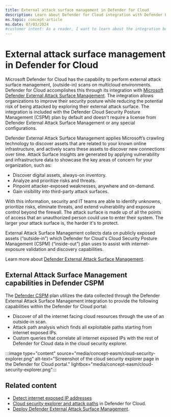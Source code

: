 ```yaml
---
title: External attack surface management in Defender for Cloud
description: Learn about Defender for Cloud integration with Defender External attack surface management to enhance security and reduce the risk of attacks.
ms.topic: concept-article
ms.date: 07/03/2024
#customer intent: As a reader, I want to learn about the integration between Defender for Cloud and Defender External attack surface management so that I can enhance my organization's security.
---
```


# External attack surface management in Defender for Cloud

Microsoft Defender for Cloud has the capability to perform external attack surface management, (outside-in) scans on multicloud environments. Defender for Cloud accomplishes this through its integration with [Microsoft Defender External Attack Surface Management](../external-attack-surface-management/overview.md). The integration allows organizations to improve their security posture while reducing the potential risk of being attacked by exploring their external attack surface. The integration is included with the Defender Cloud Security Posture Management (CSPM) plan by default and doesn't require a license from Defender External Attack Surface Management or any special configurations.

Defender External Attack Surface Management applies Microsoft’s crawling technology to discover assets that are related to your known online infrastructure, and actively scans these assets to discover new connections over time. Attack Surface Insights are generated by applying vulnerability and infrastructure data to showcase the key areas of concern for your organization, such as:

- Discover digital assets, always-on inventory.
- Analyze and prioritize risks and threats.
- Pinpoint attacker-exposed weaknesses, anywhere and on-demand.
- Gain visibility into third-party attack surfaces.

With this information, security and IT teams are able to identify unknowns, prioritize risks, eliminate threats, and extend vulnerability and exposure control beyond the firewall. The attack surface is made up of all the points of access that an unauthorized person could use to enter their system. The larger your attack surface is, the harder it's to protect.

External Attack Surface Management collects data on publicly exposed assets (“outside-in”) which Defender for Cloud's  Cloud Security Posture Management (CSPM) (“inside-out”) plan uses to assist with internet-exposure validation and discovery capabilities.

Learn more about [Defender External Attack Surface Management](../external-attack-surface-management/overview.md).

## External Attack Surface Management capabilities in Defender CSPM

The [Defender CSPM](concept-cloud-security-posture-management.md) plan utilizes the data collected through the Defender External Attack Surface Management integration to provide the following capabilities within the Defender for Cloud portal:

- Discover of all the internet facing cloud resources through the use of an outside-in scan.
- Attack path analysis which finds all exploitable paths starting from internet exposed IPs.
- Custom queries that correlate all internet exposed IPs with the rest of Defender for Cloud data in the cloud security explorer.

:::image type="content" source="media/concept-easm/cloud-security-explorer.png" alt-text="Screenshot of the cloud security explorer page in the Defender for Cloud portal." lightbox="media/concept-easm/cloud-security-explorer.png":::

## Related content
- [Detect internet exposed IP addresses](detect-exposed-ip-addresses.md)
- [Cloud security explorer and attack paths](concept-attack-path.md) in Defender for Cloud.
- [Deploy Defender External Attack Surface Management](../external-attack-surface-management/deploying-the-defender-easm-azure-resource.md).
